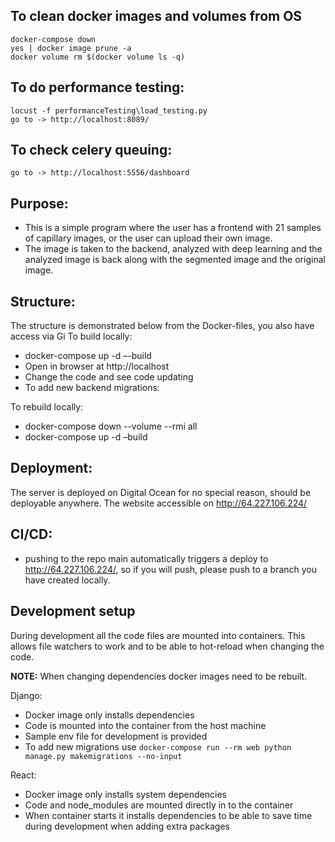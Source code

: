 ## To clean docker images and volumes from OS

    docker-compose down
    yes | docker image prune -a
    docker volume rm $(docker volume ls -q)

## To do performance testing:

    locust -f performanceTesting\load_testing.py
    go to -> http://localhost:8089/

## To check celery queuing:

    go to -> http://localhost:5556/dashboard

## Purpose:

- This is a simple program where the user has a frontend with 21 samples of capillary images, or the user can upload
  their own image.
- The image is taken to the backend, analyzed with deep learning and the analyzed image is back along with the segmented
  image and the original image.

## Structure:

The structure is demonstrated below from the Docker-files, you also have access via Gi To build locally:

- docker-compose up -d –-build
- Open in browser at http://localhost
- Change the code and see code updating
- To add new backend migrations:

To rebuild locally:

- docker-compose down --volume --rmi all
- docker-compose up -d –build

## Deployment:

The server is deployed on Digital Ocean for no special reason, should be deployable anywhere. The website accessible
on http://64.227.106.224/

## CI/CD:

- pushing to the repo main automatically triggers a deploy to  http://64.227.106.224/, so if you will push, please push
  to a branch you have created locally.

## Development setup

During development all the code files are mounted into containers. This allows file watchers to work and to be able to
hot-reload when changing the code.

**NOTE:** When changing dependencies docker images need to be rebuilt.

Django:

- Docker image only installs dependencies
- Code is mounted into the container from the host machine
- Sample env file for development is provided
- To add new migrations use `docker-compose run --rm web python manage.py makemigrations --no-input`

React:

- Docker image only installs system dependencies
- Code and node_modules are mounted directly in to the container
- When container starts it installs dependencies to be able to save time during development when adding extra packages

